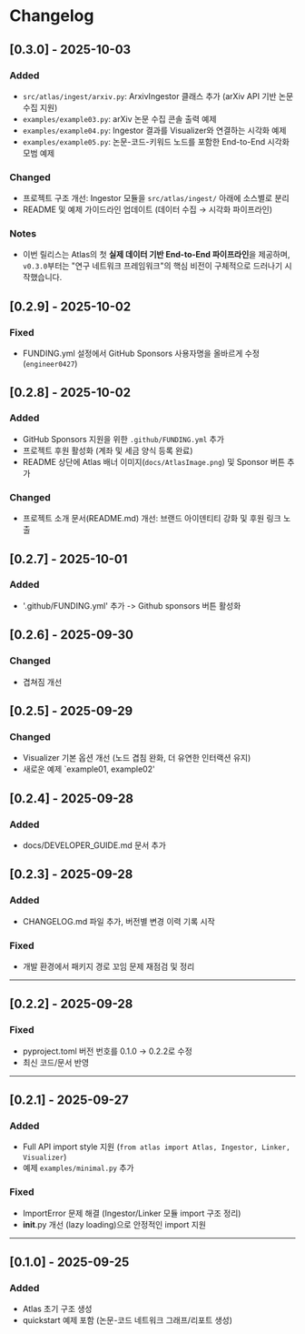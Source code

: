 # Changelog

## [0.3.0] - 2025-10-03
### Added
- `src/atlas/ingest/arxiv.py`: ArxivIngestor 클래스 추가 (arXiv API 기반 논문 수집 지원)
- `examples/example03.py`: arXiv 논문 수집 콘솔 출력 예제
- `examples/example04.py`: Ingestor 결과를 Visualizer와 연결하는 시각화 예제
- `examples/example05.py`: 논문-코드-키워드 노드를 포함한 End-to-End 시각화 모범 예제

### Changed
- 프로젝트 구조 개선: Ingestor 모듈을 `src/atlas/ingest/` 아래에 소스별로 분리
- README 및 예제 가이드라인 업데이트 (데이터 수집 → 시각화 파이프라인)

### Notes
- 이번 릴리스는 Atlas의 첫 **실제 데이터 기반 End-to-End 파이프라인**을 제공하며,
  `v0.3.0`부터는 "연구 네트워크 프레임워크"의 핵심 비전이 구체적으로 드러나기 시작했습니다.


## [0.2.9] - 2025-10-02
### Fixed
- FUNDING.yml 설정에서 GitHub Sponsors 사용자명을 올바르게 수정 (`engineer0427`)


## [0.2.8] - 2025-10-02
### Added
- GitHub Sponsors 지원을 위한 `.github/FUNDING.yml` 추가
- 프로젝트 후원 활성화 (계좌 및 세금 양식 등록 완료)
- README 상단에 Atlas 배너 이미지(`docs/AtlasImage.png`) 및 Sponsor 버튼 추가

### Changed
- 프로젝트 소개 문서(README.md) 개선: 브랜드 아이덴티티 강화 및 후원 링크 노출


## [0.2.7] - 2025-10-01
### Added
- '.github/FUNDING.yml' 추가 -> Github sponsors 버튼 활성화

## [0.2.6] - 2025-09-30
### Changed
- 겹쳐짐 개선

## [0.2.5] - 2025-09-29
### Changed
- Visualizer 기본 옵션 개선 (노드 겹침 완화, 더 유연한 인터랙션 유지)
- 새로운 예제 `example01, example02'

## [0.2.4] - 2025-09-28
### Added
- docs/DEVELOPER_GUIDE.md 문서 추가

## [0.2.3] - 2025-09-28
### Added
- CHANGELOG.md 파일 추가, 버전별 변경 이력 기록 시작

### Fixed
- 개발 환경에서 패키지 경로 꼬임 문제 재점검 및 정리

---

## [0.2.2] - 2025-09-28
### Fixed
- pyproject.toml 버전 번호를 0.1.0 → 0.2.2로 수정
- 최신 코드/문서 반영

---

## [0.2.1] - 2025-09-27
### Added
- Full API import style 지원 (`from atlas import Atlas, Ingestor, Linker, Visualizer`)
- 예제 `examples/minimal.py` 추가

### Fixed
- ImportError 문제 해결 (Ingestor/Linker 모듈 import 구조 정리)
- __init__.py 개선 (lazy loading)으로 안정적인 import 지원

---

## [0.1.0] - 2025-09-25
### Added
- Atlas 초기 구조 생성
- quickstart 예제 포함 (논문-코드 네트워크 그래프/리포트 생성)
